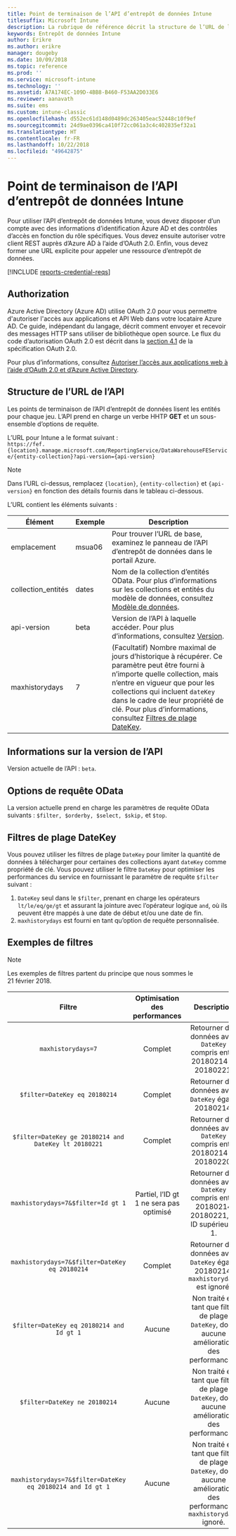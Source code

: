 ```yaml
---
title: Point de terminaison de l’API d’entrepôt de données Intune
titlesuffix: Microsoft Intune
description: La rubrique de référence décrit la structure de l’URL de l’API d’entrepôt de données Intune.
keywords: Entrepôt de données Intune
author: Erikre
ms.author: erikre
manager: dougeby
ms.date: 10/09/2018
ms.topic: reference
ms.prod: ''
ms.service: microsoft-intune
ms.technology: ''
ms.assetid: A7A174EC-109D-4BB8-B460-F53AA2D033E6
ms.reviewer: aanavath
ms.suite: ems
ms.custom: intune-classic
ms.openlocfilehash: d552ec61d148d0489dc263405eac52448c10f9ef
ms.sourcegitcommit: 24d9ae0396ca410f72cc061a3c4c402835ef32a1
ms.translationtype: HT
ms.contentlocale: fr-FR
ms.lasthandoff: 10/22/2018
ms.locfileid: "49642875"
---
```

# <a name="intune-data-warehouse-api-endpoint"></a>Point de terminaison de l’API d’entrepôt de données Intune

Pour utiliser l’API d’entrepôt de données Intune, vous devez disposer d’un compte avec des informations d’identification Azure AD et des contrôles d’accès en fonction du rôle spécifiques. Vous devez ensuite autoriser votre client REST auprès d’Azure AD à l’aide d’OAuth 2.0. Enfin, vous devez former une URL explicite pour appeler une ressource d’entrepôt de données.

[!INCLUDE [reports-credential-reqs](./includes/reports-credential-reqs.md)]

## <a name="authorization"></a>Authorization

Azure Active Directory (Azure AD) utilise OAuth 2.0 pour vous permettre d'autoriser l'accès aux applications et API Web dans votre locataire Azure AD. Ce guide, indépendant du langage, décrit comment envoyer et recevoir des messages HTTP sans utiliser de bibliothèque open source. Le flux du code d’autorisation OAuth 2.0 est décrit dans la [section 4.1](https://tools.ietf.org/html/rfc6749#section-4.1) de la spécification OAuth 2.0.

Pour plus d’informations, consultez [Autoriser l’accès aux applications web à l’aide d’OAuth 2.0 et d’Azure Active Directory](https://docs.microsoft.com/azure/active-directory/develop/active-directory-protocols-oauth-code).

## <a name="api-url-structure"></a>Structure de l’URL de l’API

Les points de terminaison de l’API d’entrepôt de données lisent les entités pour chaque jeu. L’API prend en charge un verbe HHTP **GET** et un sous-ensemble d’options de requête.

L’URL pour Intune a le format suivant :  
`https://fef.{location}.manage.microsoft.com/ReportingService/DataWarehouseFEService/{entity-collection}?api-version={api-version}`

> [!NOTE]
> Dans l’URL ci-dessus, remplacez `{location}`, `{entity-collection}` et `{api-version}` en fonction des détails fournis dans le tableau ci-dessous.

L’URL contient les éléments suivants :

| Élément | Exemple | Description |
|-------------------|------------|--------------------------------------------------------------------------------------------------------------------|
| emplacement | msua06 | Pour trouver l’URL de base, examinez le panneau de l’API d’entrepôt de données dans le portail Azure. |
| collection_entités | dates | Nom de la collection d’entités OData. Pour plus d’informations sur les collections et entités du modèle de données, consultez [Modèle de données](reports-ref-data-model.md). |
| api-version | beta | Version de l’API à laquelle accéder. Pour plus d’informations, consultez [Version](#API-version-information). |
| maxhistorydays | 7 | (Facultatif) Nombre maximal de jours d’historique à récupérer. Ce paramètre peut être fourni à n’importe quelle collection, mais n’entre en vigueur que pour les collections qui incluent `dateKey` dans le cadre de leur propriété de clé. Pour plus d’informations, consultez [Filtres de plage DateKey](reports-api-url.md#datekey-range-filters). |

## <a name="api-version-information"></a>Informations sur la version de l’API

Version actuelle de l’API : `beta`. 

## <a name="odata-query-options"></a>Options de requête OData

La version actuelle prend en charge les paramètres de requête OData suivants : `$filter, $orderby, $select, $skip,` et `$top`.

## <a name="datekey-range-filters"></a>Filtres de plage DateKey

Vous pouvez utiliser les filtres de plage `DateKey` pour limiter la quantité de données à télécharger pour certaines des collections ayant `dateKey` comme propriété de clé. Vous pouvez utiliser le filtre `DateKey` pour optimiser les performances du service en fournissant le paramètre de requête `$filter` suivant :

1.  `DateKey` seul dans le `$filter`, prenant en charge les opérateurs `lt/le/eq/ge/gt` et assurant la jointure avec l’opérateur logique `and`, où ils peuvent être mappés à une date de début et/ou une date de fin.
2.  `maxhistorydays` est fourni en tant qu’option de requête personnalisée.<br>

## <a name="filter-examples"></a>Exemples de filtres

> [!NOTE]
> Les exemples de filtres partent du principe que nous sommes le 21 février 2018.

|                             Filtre                             |           Optimisation des performances           |                                          Description                                          |
|:--------------------------------------------------------------:|:--------------------------------------------:|:---------------------------------------------------------------------------------------------:|
|    `maxhistorydays=7`                                            |    Complet                                      |    Retourner des données avec `DateKey` compris entre 20180214 et 20180221.                                     |
|    `$filter=DateKey eq 20180214`                                 |    Complet                                      |    Retourner des données avec `DateKey` égal à 20180214.                                                    |
|    `$filter=DateKey ge 20180214 and DateKey lt 20180221`         |    Complet                                      |    Retourner des données avec `DateKey` compris entre 20180214 et 20180220.                                     |
|    `maxhistorydays=7&$filter=Id gt 1`                            |    Partiel, l’ID gt 1 ne sera pas optimisé    |    Retourner des données avec `DateKey` compris entre 20180214 20180221, et ID supérieur à 1.             |
|    `maxhistorydays=7&$filter=DateKey eq 20180214`                |    Complet                                      |    Retourner des données avec `DateKey` égal à 20180214. `maxhistorydays` est ignoré.                            |
|    `$filter=DateKey eq 20180214 and Id gt 1`                     |    Aucune                                      |    Non traité en tant que filtre de plage `DateKey`, donc aucune amélioration des performances.                              |
|    `$filter=DateKey ne 20180214`                                 |    Aucune                                      |    Non traité en tant que filtre de plage `DateKey`, donc aucune amélioration des performances.                              |
|    `maxhistorydays=7&$filter=DateKey eq 20180214 and Id gt 1`    |    Aucune                                      |    Non traité en tant que filtre de plage `DateKey`, donc aucune amélioration des performances. `maxhistorydays` ignoré.    |
